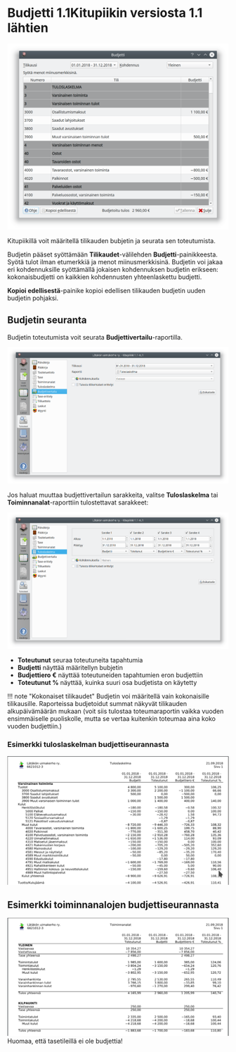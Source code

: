 # Budjetti <span class=ver>1.1<span class=selite>Kitupiikin versiosta 1.1 lähtien</span></span>

![](budjetti.png)

Kitupiikillä voit määritellä tilikauden bubjetin ja seurata sen toteutumista.

Budjetin pääset syöttämään **Tilikaudet**-välilehden **Budjetti**-painikkeesta. Syötä tulot ilman etumerkkiä ja menot miinusmerkkisinä. Budjetin voi jakaa eri kohdennuksille syöttämällä jokaisen kohdennuksen budjetin erikseen: kokonaisbudjetti on kaikkien kohdennusten yhteenlaskettu budjetti.

**Kopioi edellisestä**-painike kopioi edellisen tilikauden budjetin uuden budjetin pohjaksi.

## Budjetin seuranta

Budjetin toteutumista voit seurata **Budjettivertailu**-raportilla.

![](vertailuraportti.png)

Jos haluat muuttaa budjettivertailun sarakkeita, valitse **Tuloslaskelma** tai **Toiminnanalat**-raporttiin tulostettavat sarakkeet:

![](raportti.png)

* **Toteutunut** seuraa toteutuneita tapahtumia
* **Budjetti** näyttää määritellyn bubjetin
* **Budjettiero €** näyttää toteutuneiden tapahtumien eron budjettiin
* **Toteutunut %** näyttää, kuinka suuri osa budjetista on käytetty

!!! note "Kokonaiset tilikaudet"
    Budjetin voi määritellä vain kokonaisille tilikausille. Raporteissa budjetoidut summat näkyvät tilikauden alkupäivämäärän mukaan (voit siis tulostaa toteumaraportin vaikka vuoden ensimmäiselle puoliskolle, mutta se vertaa kuitenkin toteumaa aina koko vuoden budjettiin.)


### Esimerkki tuloslaskelman budjettiseurannasta
![](tulosvertailu.png)

## Esimerkki toiminnanalojen budjettiseurannasta
![](alavertailu.png)
Huomaa, että tasetileillä ei ole budjettia!
